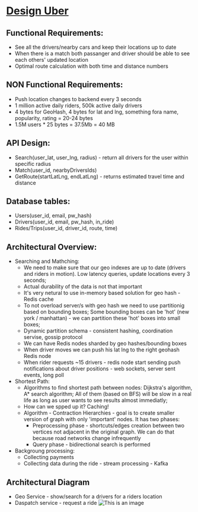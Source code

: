 # [Design Uber](https://www.youtube.com/watch?v=CI4j-uo58nQ&t=127s)

## Functional Requirements:
* See all the drivers/nearby cars and keep their locations up to date
* When there is a match both passanger and driver should be able to see each others' updated location
* Optimal route calculation with both time and distance numbers

## NON Functional Requirements:
* Push location changes to backend every 3 seconds
* 1 million active daily riders, 500k active daily drivers
* 4 bytes for GeoHash, 4 bytes for lat and lng, something fora name, popularity, rating = 20-24 bytes
* 1.5M users * 25 bytes = 37.5Mb = 40 MB

## API Design:
* Search(user_lat, user_lng, radius) - return all drivers for the user within specific radius
* Match(user_id, nearbyDriversIds)
* GetRoute(startLatLng, endLatLng) - returns estimated travel time and distance

## Database tables: 
* Users(user_id, email, pw_hash)
* Drivers(user_id, email, pw_hash, in_ride)
* Rides/Trips(user_id, driver_id, route, time)

## Architectural Overview: 
* Searching and Mathching:
    - We need to make sure that our geo indexes are up to date (drivers and riders in motion). Low latency queries, update locations every 3 seconds;
    - Actual durability of the data is not that important
    - It's very netural to use in-memory based solution for geo hash - Redis cache
    - To not overload server/s with geo hash we need to use partitionig based on bounding boxes; Some bounding boxes can be 'hot' (new york / manhattan) - we can partition these 'hot' boxes into small boxes;
    - Dynamic partition schema - consistent hashing, coordination servise, gossip protocol
    - We can have Redis nodes sharded by geo hashes/bounding boxes
    - When driver moves we can push his lat lng to the right geohash Redis node
    - When rider requests ~15 drivers - redis node start sending push notifications about driver positions - web sockets, server sent events, long poll
* Shortest Path:
    - Algorithms to find shortest path between nodes: Dijkstra's algorithm, A* search algorithm; All of them (based on BFS) will be slow in a real life as long as user wants to see results almost immediatly;
    - How can we spped up it? Caching!
    - Algorithm - Contraction Hierarchies - goal is to create smaller version of graph with only 'important' nodes. It has two phases: 
        - Preprocessing phase - shortcuts/edges creation between two vertices not adjacent in the original graph. We can do that because road networks change infrequently
        - Query phase - bidirectional search is performed
* Backgroung processing:
    - Collecting payments
    - Collecting data during the ride - stream processing - Kafka

## Architectural Diagram
* Geo Service - show/search for a drivers for a riders location
* Daspatch service - request a ride
![This is an image](assets/uber.png)